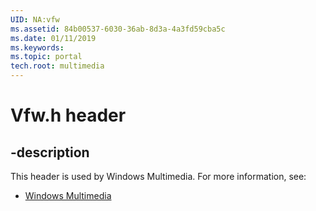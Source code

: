 ```yaml
---
UID: NA:vfw
ms.assetid: 84b00537-6030-36ab-8d3a-4a3fd59cba5c
ms.date: 01/11/2019
ms.keywords: 
ms.topic: portal
tech.root: multimedia
---
```


# Vfw.h header


## -description


This header is used by Windows Multimedia. For more information, see:

- [Windows Multimedia](../_multimedia/index.md)

